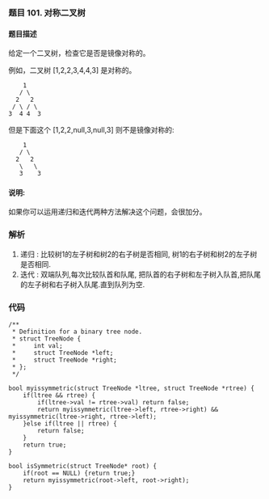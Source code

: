 ### **题目     101. 对称二叉树**

#### 题目描述
给定一个二叉树，检查它是否是镜像对称的。

例如，二叉树 [1,2,2,3,4,4,3] 是对称的。


```
    1
   / \
  2   2
 / \ / \
3  4 4  3
```
但是下面这个 [1,2,2,null,3,null,3] 则不是镜像对称的:
```
    1
   / \
  2   2
   \   \
   3    3
```

#### 说明:

如果你可以运用递归和迭代两种方法解决这个问题，会很加分。



### 解析
1. 递归 : 比较树1的左子树和树2的右子树是否相同, 树1的右子树和树2的左子树是否相同.
2. 迭代 : 双端队列,每次比较队首和队尾, 把队首的右子树和左子树入队首,把队尾的左子树和右子树入队尾.直到队列为空.

### 代码 
```
/**
 * Definition for a binary tree node.
 * struct TreeNode {
 *     int val;
 *     struct TreeNode *left;
 *     struct TreeNode *right;
 * };
 */

bool myissymmetric(struct TreeNode *ltree, struct TreeNode *rtree) {
    if(ltree && rtree) {
        if(ltree->val != rtree->val) return false;
        return myissymmetric(ltree->left, rtree->right) && myissymmetric(ltree->right, rtree->left);
    }else if(ltree || rtree) {
        return false;
    }
    return true;
}

bool isSymmetric(struct TreeNode* root) {
    if(root == NULL) {return true;}
    return myissymmetric(root->left, root->right);
}
```




